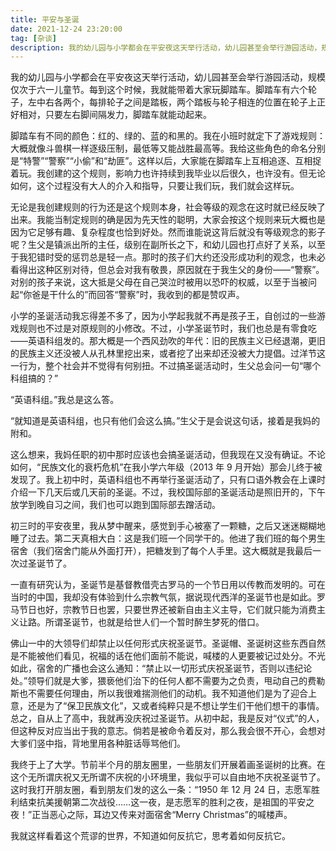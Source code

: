 ```yaml
---
title: 平安与圣诞
date: 2021-12-24 23:20:00
tag: [杂谈]
description: 我的幼儿园与小学都会在平安夜这天举行活动，幼儿园甚至会举行游园活动，规模仅次于六一儿童节。每到这个时候，我就能带着大家玩脚踏车。脚踏车有六个轮子，左中右各两个，每排轮子之间是踏板，两个踏板与轮子相连的位置在轮子上正好相对，只要左右脚间隔发力，脚踏车就能动起来。
---
```


我的幼儿园与小学都会在平安夜这天举行活动，幼儿园甚至会举行游园活动，规模仅次于六一儿童节。每到这个时候，我就能带着大家玩脚踏车。脚踏车有六个轮子，左中右各两个，每排轮子之间是踏板，两个踏板与轮子相连的位置在轮子上正好相对，只要左右脚间隔发力，脚踏车就能动起来。

<!--more-->

脚踏车有不同的颜色：红的、绿的、蓝的和黑的。我在小班时就定下了游戏规则：大概就像斗兽棋一样逐级压制，最低等又能战胜最高等。我给这些角色的命名分别是“特警”“警察”“小偷”和“劫匪”。这样以后，大家能在脚踏车上互相追逐、互相捉着玩。我创建的这个规则，影响力也许持续到我毕业以后很久，也许没有。但无论如何，这个过程没有大人的介入和指导，只要让我们玩，我们就会这样玩。

无论是我创建规则的行为还是这个规则本身，社会等级的观念在这时就已经反映了出来。我能当制定规则的确是因为先天性的聪明，大家会按这个规则来玩大概也是因为它足够有趣、复杂程度也恰到好处。然而谁能说这背后就没有等级观念的影子呢？生父是镇派出所的主任，级别在副所长之下，和幼儿园也打点好了关系，以至于我犯错时受的惩罚总是轻一点。那时的孩子们大约还没形成功利的观念，也未必看得出这种区别对待，但总会对我有敬畏，原因就在于我生父的身份——“警察”。对别的孩子来说，这大抵是父母在自己哭泣时被用以恐吓的权威，以至于当被问起“你爸是干什么的”而回答“警察”时，我收到的都是赞叹声。

小学的圣诞活动我忘得差不多了，因为小学起我就不再是孩子王，自创过的一些游戏规则也不过是对原规则的小修改。不过，小学圣诞节时，我们也总是有零食吃——英语科组发的。那大概是一个西风劲吹的年代：旧的民族主义已经退潮，更旧的民族主义还没被人从孔林里挖出来，或者挖了出来却还没被大力提倡。过洋节这一行为，整个社会并不觉得有何别扭。不过搞圣诞活动时，生父总会问一句“哪个科组搞的？”

“英语科组。”我总是这么答。

“就知道是英语科组，也只有他们会这么搞。”生父于是会说这句话，接着是我妈的附和。

这么想来，我妈任职的初中那时应该也会搞圣诞活动，但我现在又没有确证。不论如何，“民族文化的衰朽危机”在我小学六年级（2013 年 9 月开始）那会儿终于被发现了。我上初中时，英语科组也不再举行圣诞活动了，只有口语外教会在上课时介绍一下几天后或几天前的圣诞。不过，我校国际部的圣诞活动是照旧开的，下午放学到晚自习之间，我们也可以跑到国际部去蹭活动。

初三时的平安夜里，我从梦中醒来，感觉到手心被塞了一颗糖，之后又迷迷糊糊地睡了过去。第二天真相大白：这是我们班一个同学干的。他进了我们班的每个男生宿舍（我们宿舍门能从外面打开），把糖发到了每个人手里。这大概就是我最后一次过圣诞节了。

一直有研究认为，圣诞节是基督教借壳古罗马的一个节日用以传教而发明的。可在当时的中国，我却没有体验到什么宗教气氛，据说现代西洋的圣诞节也是如此。罗马节日也好，宗教节日也罢，只要世界还被新自由主义主导，它们就只能为消费主义让路。所谓圣诞节，也就是给世人们一个暂时醉生梦死的借口。

佛山一中的大领导们却禁止以任何形式庆祝圣诞节。圣诞帽、圣诞树这些东西自然是不能被他们看见，祝福的话在他们面前不能说，喊楼的人更要被记过处分。不光如此，宿舍的广播也会这么通知：“禁止以一切形式庆祝圣诞节，否则以违纪论处。”领导们就是大爹，猥亵他们治下的任何人都不需要为之负责，甩动自己的费勒斯也不需要任何理由，所以我很难揣测他们的动机。我不知道他们是为了迎合上意，还是为了“保卫民族文化”，又或者纯粹只是不想让学生们干他们想干的事情。总之，自从上了高中，我就再没庆祝过圣诞节。从初中起，我是反对“仪式”的人，但这种反对应当出于我的意志。倘若是被命令着反对，那么我会很不开心，会想对大爹们竖中指，背地里用各种脏话辱骂他们。

我终于上了大学。节前半个月的朋友圈里，一些朋友们开展着画圣诞树的比赛。在这个无所谓庆祝又无所谓不庆祝的小环境里，我似乎可以自由地不庆祝圣诞节了。这时我打开朋友圈，看到朋友们发的这么一条：“1950 年 12 月 24 日，志愿军胜利结束抗美援朝第二次战役……这一夜，是志愿军的胜利之夜，是祖国的平安之夜！”正当恶心之际，耳边又传来对面宿舍“Merry Christmas”的喊楼声。

我就这样看着这个荒谬的世界，不知道如何反抗它，思考着如何反抗它。
